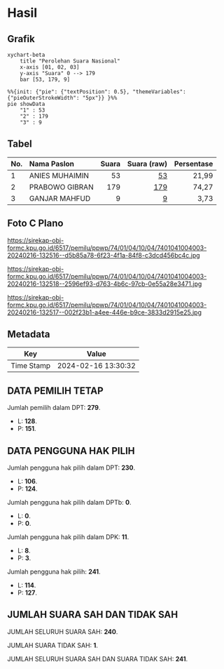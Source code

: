 # Hasil

## Grafik

```mermaid
xychart-beta
    title "Perolehan Suara Nasional"
    x-axis [01, 02, 03]
    y-axis "Suara" 0 --> 179
    bar [53, 179, 9]
```

```mermaid
%%{init: {"pie": {"textPosition": 0.5}, "themeVariables": {"pieOuterStrokeWidth": "5px"}} }%%
pie showData
    "1" : 53
    "2" : 179
    "3" : 9
```

## Tabel

| No. | Nama Paslon    | Suara | Suara (raw) | Persentase |
|:--- |:-------------- | -----:| -----------:| ----------:|
| 1   | ANIES MUHAIMIN | 53    | [53][p-1]   | 21,99      |
| 2   | PRABOWO GIBRAN | 179   | [179][p-2]  | 74,27      |
| 3   | GANJAR MAHFUD  | 9     | [9][p-3]    | 3,73       |


[p-1]: https://github.com/gigit-pemilu/pemilu-2024/blob/main/pilpres/hitung-suara/sub/74-sulawesi-tenggara/sub/01-kolaka/sub/04-kolaka/sub/1004-lalombaa/sub/003-tps/sub/paslon-1.txt
[p-2]: https://github.com/gigit-pemilu/pemilu-2024/blob/main/pilpres/hitung-suara/sub/74-sulawesi-tenggara/sub/01-kolaka/sub/04-kolaka/sub/1004-lalombaa/sub/003-tps/sub/paslon-2.txt
[p-3]: https://github.com/gigit-pemilu/pemilu-2024/blob/main/pilpres/hitung-suara/sub/74-sulawesi-tenggara/sub/01-kolaka/sub/04-kolaka/sub/1004-lalombaa/sub/003-tps/sub/paslon-3.txt

## Foto C Plano

https://sirekap-obj-formc.kpu.go.id/6517/pemilu/ppwp/74/01/04/10/04/7401041004003-20240216-132516--d5b85a78-6f23-4f1a-84f8-c3dcd456bc4c.jpg

https://sirekap-obj-formc.kpu.go.id/6517/pemilu/ppwp/74/01/04/10/04/7401041004003-20240216-132518--2596ef93-d763-4b6c-97cb-0e55a28e3471.jpg

https://sirekap-obj-formc.kpu.go.id/6517/pemilu/ppwp/74/01/04/10/04/7401041004003-20240216-132517--002f23b1-a4ee-446e-b9ce-3833d2915e25.jpg


## Metadata

| Key        | Value               |
| ---------- | ------------------- |
| Time Stamp | 2024-02-16 13:30:32 |


## DATA PEMILIH TETAP

Jumlah pemilih dalam DPT: **279**.
 * L: **128**.
 * P: **151**.

## DATA PENGGUNA HAK PILIH

Jumlah pengguna hak pilih dalam DPT: **230**.
 * L: **106**.
 * P: **124**.

Jumlah pengguna hak pilih dalam DPTb: **0**.
 * L: **0**.
 * P: **0**.

Jumlah pengguna hak pilih dalam DPK: **11**.
 * L: **8**.
 * P: **3**.

Jumlah pengguna hak pilih: **241**.
 * L: **114**.
 * P: **127**.

## JUMLAH SUARA SAH DAN TIDAK SAH

JUMLAH SELURUH SUARA SAH: **240**.

JUMLAH SUARA TIDAK SAH: **1**.

JUMLAH SELURUH SUARA SAH DAN SUARA TIDAK SAH: **241**.


